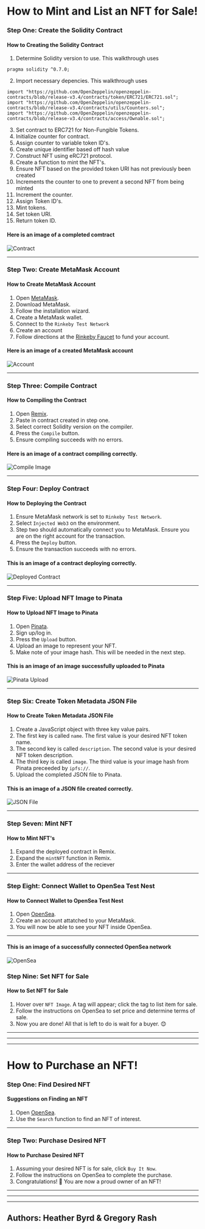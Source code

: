 # How to Mint and List an NFT for Sale!

### Step One: Create the Solidity Contract
#### How to Creating the Solidity Contract
1. Determine Solidity version to use. This walkthrough uses 
```
pragma solidity ^0.7.0;
```
2. Import necessary depencies. This walkthrough uses<br>

```
import "https://github.com/OpenZeppelin/openzeppelin-contracts/blob/release-v3.4/contracts/token/ERC721/ERC721.sol";
import "https://github.com/OpenZeppelin/openzeppelin-contracts/blob/release-v3.4/contracts/utils/Counters.sol";
import "https://github.com/OpenZeppelin/openzeppelin-contracts/blob/release-v3.4/contracts/access/Ownable.sol";
```

3. Set contract to ERC721 for Non-Fungible Tokens.
4. Initialize counter for contract.
5. Assign counter to variable token ID's.
6. Create unique identifier based off hash value
7. Construct NFT using eRC721 protocol.
8. Create a function to mint the NFT's.
9. Ensure NFT based on the provided token URI has not previously been created 
10. Increments the counter to one to prevent a second NFT from being minted
11. Increment the counter.
12. Assign Token ID's.
13. Mint tokens.
14. Set token URI.
15. Return token ID.

#### Here is an image of a completed comtract
![Contract](Resources/Contract.png)

<hr>

### Step Two: Create MetaMask Account
#### How to Create MetaMask Account
1. Open [MetaMask](https://metamask.io/).
2. Download MetaMask.
3. Follow the installation wizard.
4. Create a MetaMask wallet.
5. Connect to the `Rinkeby Test Network`
6. Create an account
7. Follow directions at the [Rinkeby Faucet](https://faucet.rinkeby.io/) to fund your account.

#### Here is an image of a created MetaMask account
![Account](Resources/Metamask1.png)

<hr>

### Step Three: Compile Contract
#### How to Compiling the Contract
1. Open [Remix](https://remix.ethereum.org/).
2. Paste in contract created in step one.
3. Select correct Solidity version on the compiler.
4. Press the `Compile` button.
5. Ensure compiling succeeds with no errors.

#### Here is an image of a contract compiling correctly.
![Compile Image](Resources/CreateContract.png)

<hr>

### Step Four: Deploy Contract
#### How to Deploying the Contract
1. Ensure MetaMask network is set to `Rinkeby Test Network`.
2. Select `Injected Web3` on the environment.
3. Step two should automatically connect you to MetaMask. Ensure you are on the right account for the transaction.
4. Press the `Deploy` button.
5. Ensure the transaction succeeds with no errors.

#### This is an image of a contract deploying correctly.
![Deployed Contract](Resources/ContractDeployed.png)

<hr>

### Step Five: Upload NFT Image to Pinata
#### How to Upload NFT Image to Pinata
1. Open [Pinata](https://pinata.cloud/).
2. Sign up/log in.
3. Press the `Upload` button.
4. Upload an image to represent your NFT.
5. Make note of your image hash. This will be needed in the next step.

#### This is an image of an image successfully uploaded to Pinata
![Pinata Upload](Resources/PinataUpload.png)

<hr>

### Step Six: Create Token Metadata JSON File
#### How to Create Token Metadata JSON File
1. Create a JavaScript object with three key value pairs.
2. The first key is called `name`. The first value is your desired NFT token name.
3. The second key is called `description`. The second value is your desired NFT token description.
4. The third key is called `image`. The third value is your image hash from Pinata preceeded by `ipfs://`.
5. Upload the completed JSON file to Pinata.

#### This is an image of a JSON file created correctly.
![JSON File](Resources/Json.png)

<hr>

### Step Seven: Mint NFT
#### How to Mint NFT's
1. Expand the deployed contract in Remix.
2. Expand the `mintNFT` function in Remix.
3. Enter the wallet address of the reciever

<hr>

### Step Eight: Connect Wallet to OpenSea Test Nest
#### How to Connect Wallet to OpenSea Test Nest
1. Open [OpenSea](https://testnets.opensea.io/).
2. Create an account attatched to your MetaMask.
3. You will now be able to see your NFT inside OpenSea.

<hr>

#### This is an image of a successfully connected OpenSea network
![OpenSea](Resources/OpenSea.png)

### Step Nine: Set NFT for Sale
#### How to Set NFT for Sale
1. Hover over `NFT Image`. A tag will appear; click the tag to list item for sale.
2. Follow the instructions on OpenSea to set price and determine terms of sale.
3. Now you are done! All that is left to do is wait for a buyer. 😊

<hr>
<hr>
<hr>

# How to Purchase an NFT!

### Step One: Find Desired NFT
#### Suggestions on Finding an NFT
1. Open [OpenSea](https://testnets.opensea.io/).
2. Use the `Search` function to find an NFT of interest.

<hr>

### Step Two: Purchase Desired NFT
#### How to Purchase Desired NFT
1. Assuming your desired NFT is for sale, click `Buy It Now`.
2. Follow the instructions on OpenSea to complete the purchase.
3. Congratulations! 🎉 You are now a proud owner of an NFT!

<hr>
<hr>
<hr>

## Authors: Heather Byrd & Gregory Rash